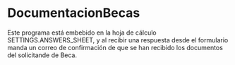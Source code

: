 # DocumentacionBecas

Este programa está embebido en la hoja de cálculo SETTINGS.ANSWERS_SHEET, y al recibir una respuesta desde el formulario manda un correo de confirmación de que se han recibido los documentos del solicitande de Beca.